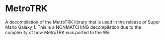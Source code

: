 # MetroTRK
A decompilation of the MetroTRK library that is used in the release of Super Mario Galaxy 1. This is a NONMATCHING decompilation due to the complexity of how MetroTRK was ported to the Wii.
